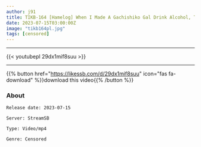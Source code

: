 ```yaml
---
author: j91
title: TIKB-164 [Hamelog] When I Made A Gachishiko Gal Drink Alcohol, The Bimbo Aura Was Fully Open, So I Took A Gonzo As It Was! Mio Ichijo
date: 2023-07-15T03:00:00Z
image: "tikb164pl.jpg"
tags: [censored]
---
```

___

{{< youtubepl 29dx1mif8suu >}}
___

{{% button href="https://likessb.com/d/29dx1mif8suu" icon="fas fa-download" %}}download this video{{% /button %}}
### About

`Release date: 2023-07-15`

`Server: StreamSB`

`Type: Video/mp4`

`Genre:	Censored`